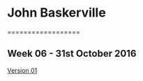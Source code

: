 # John Baskerville
==================

Week 06 - 31st October 2016
---------------------------
[Version 01](https://loisgordon.github.io/john-baskerville/version-1.html)
